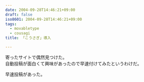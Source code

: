 ```yaml
---
date: 2004-09-28T14:46:21+09:00
draft: false
iso8601: 2004-09-28T14:46:21+09:00
tags:
  - movabletype
  - cousagi
title: 「こうさぎ」導入

---
```


<div class="entry-body">
  <p>寄ったサイトで偶然見つけた。<br />
    自動投稿が面白くて興味があったので早速付けてみたというわけだ。</p>

  <p>早速投稿があった。</p>
</div>
